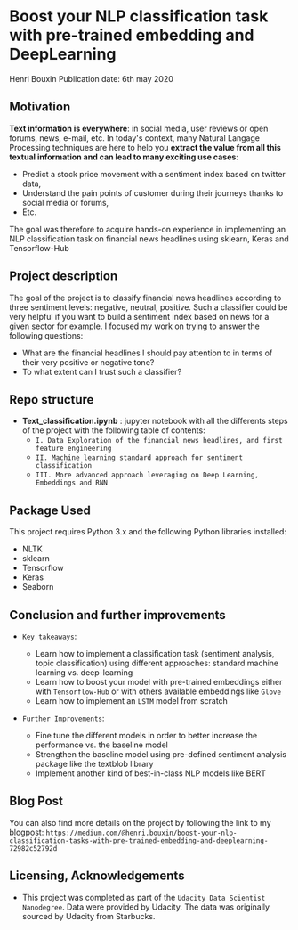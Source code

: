 # Boost your NLP classification task with pre-trained embedding and DeepLearning

Henri Bouxin
Publication date: 6th may 2020

## Motivation
**Text information is everywhere**: in social media, user reviews or open forums, news, e-mail, etc. In today's context, many Natural Langage Processing techniques are here to help you **extract the value from all this textual information and can lead to many exciting use cases**:
- Predict a stock price movement with a sentiment index based on twitter data,
- Understand the pain points of customer during their journeys thanks to social media or forums,
- Etc.

The goal was therefore to acquire hands-on experience in implementing an NLP classification task on financial news headlines using sklearn, Keras and Tensorflow-Hub

## Project description
The goal of the project is to classify financial news headlines according to three sentiment levels: negative, neutral, positive. Such a classifier could be very helpful if you want to build a sentiment index based on news for a given sector for example. I focused my work on trying to answer the following questions:
- What are the financial headlines I should pay attention to in terms of their very positive or negative tone?
- To what extent can I trust such a classifier?

## Repo structure
- **Text_classification.ipynb** : jupyter notebook with all the differents steps of the project with the following table of contents:
  - `I. Data Exploration of the financial news headlines, and first feature engineering`
  - `II. Machine learning standard approach for sentiment classification`
  - `III. More advanced approach leveraging on Deep Learning, Embeddings and RNN`

## Package Used
This project requires Python 3.x and the following Python libraries installed:
- NLTK
- sklearn
- Tensorflow
- Keras
- Seaborn

## Conclusion and further improvements
- `Key takeaways`:
  - Learn how to implement a classification task (sentiment analysis, topic classification) using different approaches: standard machine learning vs. deep-learning
  - Learn how to boost your model with pre-trained embeddings either with `Tensorflow-Hub` or with others available embeddings like `Glove`
  - Learn how to implement an `LSTM` model from scratch


- `Further Improvements`:
  - Fine tune the different models in order to better increase the performance vs. the baseline model
  - Strengthen the baseline model using pre-defined sentiment analysis package like the textblob library
  - Implement another kind of best-in-class NLP models like BERT

## Blog Post
You can also find more details on the project by following the link to my blogpost: `https://medium.com/@henri.bouxin/boost-your-nlp-classification-tasks-with-pre-trained-embedding-and-deeplearning-72982c52792d`

## Licensing, Acknowledgements
- This project was completed as part of the `Udacity Data Scientist Nanodegree`. Data were provided by Udacity. The data was originally sourced by Udacity from Starbucks.
